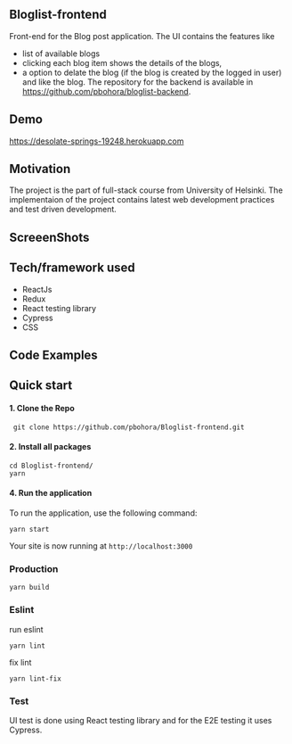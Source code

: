 ## Bloglist-frontend

Front-end for the Blog post application. The UI contains the features like

- list of available blogs
- clicking each blog item shows the details of the blogs,
- a option to delate the blog (if the blog is created by the logged in user) and like the blog.
  The repository for the backend is available in https://github.com/pbohora/bloglist-backend.
  
## Demo
https://desolate-springs-19248.herokuapp.com

## Motivation

The project is the part of full-stack course from University of Helsinki. The implementaion of the project contains latest web development practices and test driven development.

## ScreeenShots

## Tech/framework used

- ReactJs
- Redux
- React testing library
- Cypress
- CSS

## Code Examples

## Quick start

#### 1. Clone the Repo

` git clone https://github.com/pbohora/Bloglist-frontend.git`

#### 2. Install all packages

```
cd Bloglist-frontend/
yarn
```

#### 4. Run the application

To run the application, use the following command:

```
yarn start
```

Your site is now running at `http://localhost:3000`

### Production

```
yarn build
```

### Eslint

run eslint

```
yarn lint
```

fix lint

```
yarn lint-fix
```

### Test

UI test is done using React testing library and for the E2E testing it uses Cypress.


